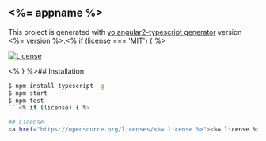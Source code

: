 ## <%= appname %>
This project is generated with [yo angular2-typescript generator](https://github.com/shibbir/generator-angular2-typescript) version <%= version %>.<% if (license === 'MIT') { %>

[![License](https://img.shields.io/badge/license-MIT-blue.svg)](http://opensource.org/licenses/MIT)

<% } %>## Installation

```bash
$ npm install typescript -g
$ npm start
$ npm test
```<% if (license) { %>

## License
<a href="https://opensource.org/licenses/<%= license %>"><%= license %> License</a><% } %>
